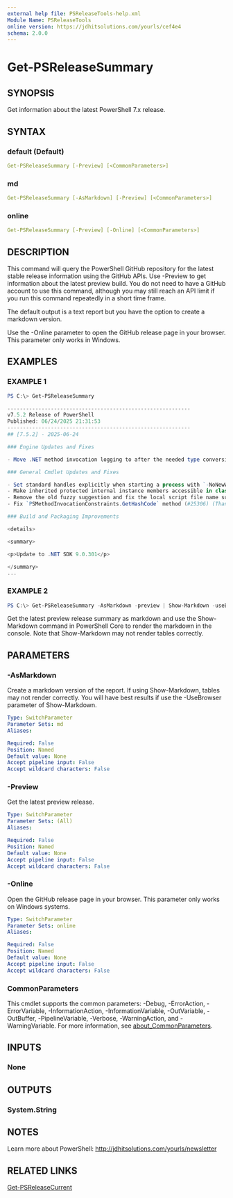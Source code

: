 ```yaml
---
external help file: PSReleaseTools-help.xml
Module Name: PSReleaseTools
online version: https://jdhitsolutions.com/yourls/cef4e4
schema: 2.0.0
---
```


# Get-PSReleaseSummary

## SYNOPSIS

Get information about the latest PowerShell 7.x release.

## SYNTAX

### default (Default)

```yaml
Get-PSReleaseSummary [-Preview] [<CommonParameters>]
```

### md

```yaml
Get-PSReleaseSummary [-AsMarkdown] [-Preview] [<CommonParameters>]
```

### online

```yaml
Get-PSReleaseSummary [-Preview] [-Online] [<CommonParameters>]
```

## DESCRIPTION

This command will query the PowerShell GitHub repository for the latest stable release information using the GitHub APIs. Use -Preview to get information about the latest preview build. You do not need to have a GitHub account to use this command, although you may still reach an API limit if you run this command repeatedly in a short time frame.

The default output is a text report but you have the option to create a markdown version.

Use the -Online parameter to open the GitHub release page in your browser. This parameter only works in Windows.

## EXAMPLES

### EXAMPLE 1

```powershell
PS C:\> Get-PSReleaseSummary

-----------------------------------------------------------
v7.5.2 Release of PowerShell
Published: 06/24/2025 21:31:53
-----------------------------------------------------------
## [7.5.2] - 2025-06-24

### Engine Updates and Fixes

- Move .NET method invocation logging to after the needed type conversion is done for method arguments (#25357)

### General Cmdlet Updates and Fixes

- Set standard handles explicitly when starting a process with `-NoNewWindow` (#25324)
- Make inherited protected internal instance members accessible in class scope. (#25547) (Thanks @mawosoft!)
- Remove the old fuzzy suggestion and fix the local script file name suggestion (#25330)
- Fix `PSMethodInvocationConstraints.GetHashCode` method (#25306) (Thanks @crazyjncsu!)

### Build and Packaging Improvements

<details>

<summary>

<p>Update to .NET SDK 9.0.301</p>

</summary>
...
```

### EXAMPLE 2

```powershell
PS C:\> Get-PSReleaseSummary -AsMarkdown -preview | Show-Markdown -useBrowser
```

Get the latest preview release summary as markdown and use the Show-Markdown command in PowerShell Core to render the markdown in the console. Note that Show-Markdown may not render tables correctly.

## PARAMETERS

### -AsMarkdown

Create a markdown version of the report. If using Show-Markdown, tables may not render correctly. You will have best results if use the -UseBrowser parameter of Show-Markdown.

```yaml
Type: SwitchParameter
Parameter Sets: md
Aliases:

Required: False
Position: Named
Default value: None
Accept pipeline input: False
Accept wildcard characters: False
```

### -Preview

Get the latest preview release.

```yaml
Type: SwitchParameter
Parameter Sets: (All)
Aliases:

Required: False
Position: Named
Default value: None
Accept pipeline input: False
Accept wildcard characters: False
```

### -Online

Open the GitHub release page in your browser. This parameter only works on Windows systems.

```yaml
Type: SwitchParameter
Parameter Sets: online
Aliases:

Required: False
Position: Named
Default value: None
Accept pipeline input: False
Accept wildcard characters: False
```

### CommonParameters

This cmdlet supports the common parameters: -Debug, -ErrorAction, -ErrorVariable, -InformationAction, -InformationVariable, -OutVariable, -OutBuffer, -PipelineVariable, -Verbose, -WarningAction, and -WarningVariable. For more information, see [about_CommonParameters](http://go.microsoft.com/fwlink/?LinkID=113216).

## INPUTS

### None

## OUTPUTS

### System.String

## NOTES

Learn more about PowerShell: http://jdhitsolutions.com/yourls/newsletter

## RELATED LINKS

[Get-PSReleaseCurrent](Get-PSReleaseCurrent.md)
